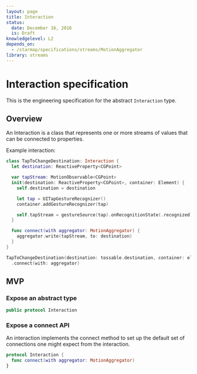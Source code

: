 ```yaml
---
layout: page
title: Interaction
status:
  date: December 16, 2016
  is: Draft
knowledgelevel: L2
depends_on:
  - /starmap/specifications/streams/MotionAggregator
library: streams
---
```


# Interaction specification

This is the engineering specification for the abstract `Interaction` type.

## Overview

An Interaction is a class that represents one or more streams of values that can be connected to
properties.

Example interaction:

```swift
class TapToChangeDestination: Interaction {
  let destination: ReactiveProperty<CGPoint>

  var tapStream: MotionObservable<CGPoint>
  init(destination: ReactiveProperty<CGPoint>, container: Element) {
    self.destination = destination

    let tap = UITapGestureRecognizer()
    container.addGestureRecognizer(tap)

    self.tapStream = gestureSource(tap).onRecognitionState(.recognized).centroid(in: container)
  }

  func connect(with aggregator: MotionAggregator) {
    aggregator.write(tapStream, to: destination)
  }
}

TapToChangeDestination(destination: tossable.destination, container: element)
  .connect(with: aggregator)
```

## MVP

### Expose an abstract type

```swift
public protocol Interaction
```

### Expose a connect API

An interaction implements the connect method to set up the default set of connections one might
expect from the interaction.

```swift
protocol Interaction {
  func connect(with aggregator: MotionAggregator)
}
```
